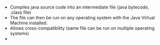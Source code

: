 
- Compiles java source code into an intermediate file (java bytecode, .class file)
- The file can then be run on any operating system with the Java Virtual Machine installed.
- Allows cross-compatibility (same file can be run on multiple operating systems)
- 